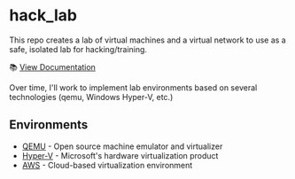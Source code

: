 # hack_lab
This repo creates a lab of virtual machines and a virtual network to use as a safe, isolated lab for hacking/training.

📚 [View Documentation](https://cliffjumper.github.io/hack_lab/)

Over time, I'll work to implement lab environments based on several technologies (qemu, Windows Hyper-V, etc.)



## Environments
- [QEMU](docs/qemu.md) - Open source machine emulator and virtualizer
- [Hyper-V](docs/hyper-v.md) - Microsoft's hardware virtualization product
- [AWS](docs/aws.md) - Cloud-based virtualization environment